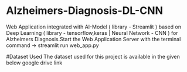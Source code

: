 # Alzheimers-Diagnosis-DL-CNN

Web Application integrated with AI-Model ( library - Streamlit ) based on Deep Learning ( library - tensorflow,keras | Neural Network - CNN ) for Alzheimers Diagnosis.Start the Web Application Server with the terminal command -> streamlit run web_app.py

#Dataset Used
The dataset used for this project is available in the given below google drive link
